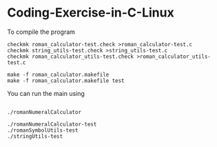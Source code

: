 # Coding-Exercise-in-C-Linux
To compile the program
```
checkmk roman_calculator-test.check >roman_calculator-test.c
checkmk string_utils-test.check >string_utils-test.c
checkmk roman_calculator_utils-test.check >roman_calculator_utils-test.c

make -f roman_calculator.makefile
make -f roman_calculator.makefile test
```
You can run the main using 
```

./romanNumeralCalculator

./romanNumeralCalculator-test
./romanSymbolUtils-test 
./stringUtils-test
